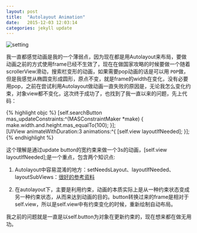 ```yaml
---
layout: post
title:  "Autolayout Animation"
date:   2015-12-03 12:03:14
categories: jekyll update
---
```

![setting](../images/search_animation.gif)

我一直都感觉动画是我的一个薄弱点，因为现在都是用Autolayout来布局，要做动画之前的方式使用frame已经不生效了，现在在做国家攻略的时候要做一个随着scrollerView滑动，搜索栏变形的动画，如果需要pop动画的话是可以用 `POP`做，但是我感觉从椭圆变形成圆形，原点不变，就是frame的width在变化，没有必要用pop，之前在尝试利用Autolayout做动画一直失败的原因是，无论我怎么变化约束，对象view都不变化，这次终于成功了，也找到了我一直以来的问题，先上代码：

{% highlight objc %}
[self.searchButton mas_updateConstraints:^(MASConstraintMaker *make) {
            make.width.and.height.mas_equalTo(100);
        }];     
        [UIView animateWithDuration:3 animations:^{
    [self.view layoutIfNeeded];
}];
{% endhighlight %}

这个理解是通过update button的宽约束来做一个3s的动画，[self.view layoutIfNeeded];是一个重点，包含两个知识点:

1. Autolayout中容易混淆的地方：setNeedsLayout、layoutIfNeeded、layoutSubViews：[很好的参考资料](http://www.vienta.me/2015/05/18/AutoLayout-浅析动画（III）/)

2. 在autolayout下，主要是利用约束，动画的本质实际上是从一种约束状态变成另一种约束状态，从而来达到动画的目的。button转换过来的frame是相对于self.view，所以是self.view中有约束变化的时候，重新绘制自动布局。

我之前的问题就是一直是以self.button为对象在更新约束的，现在想来都在做无用功。


